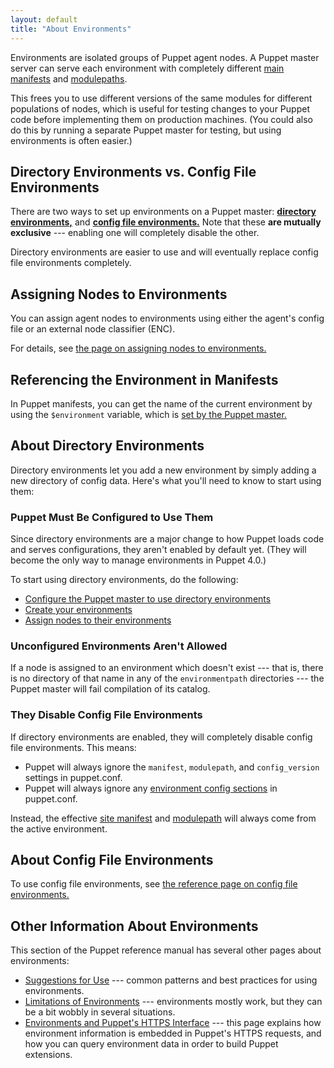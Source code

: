 ```yaml
---
layout: default
title: "About Environments"
---
```



[manifest_dir]: ./dirs_manifest.markdown
[modulepath]: ./dirs_modulepath.markdown
[config_file_envs]: ./environments_classic.markdown
[config_file_envs_sections]: ./environments_classic.html#environment-config-sections
[assign]: ./environments_assigning.markdown
[env_var]: ./lang_facts_and_builtin_vars.html#variables-set-by-the-puppet-master
[dir_env_configure]: ./environments_configuring.markdown
[dir_env_create]: ./environments_creating.markdown

Environments are isolated groups of Puppet agent nodes. A Puppet master server can serve each environment with completely different [main manifests][manifest_dir] and [modulepaths][modulepath].

This frees you to use different versions of the same modules for different populations of nodes, which is useful for testing changes to your Puppet code before implementing them on production machines. (You could also do this by running a separate Puppet master for testing, but using environments is often easier.)


Directory Environments vs. Config File Environments
-----

There are two ways to set up environments on a Puppet master: [**directory environments,**][dir_env_configure] and [**config file environments.**][config_file_envs] Note that these **are mutually exclusive** --- enabling one will completely disable the other.

Directory environments are easier to use and will eventually replace config file environments completely.

Assigning Nodes to Environments
-----

You can assign agent nodes to environments using either the agent's config file or an external node classifier (ENC).

For details, see [the page on assigning nodes to environments.][assign]

Referencing the Environment in Manifests
-----

In Puppet manifests, you can get the name of the current environment by using the `$environment` variable, which is [set by the Puppet master.][env_var]


About Directory Environments
-----

Directory environments let you add a new environment by simply adding a new directory of config data. Here's what you'll need to know to start using them:

### Puppet Must Be Configured to Use Them

Since directory environments are a major change to how Puppet loads code and serves configurations, they aren't enabled by default yet. (They will become the only way to manage environments in Puppet 4.0.)

To start using directory environments, do the following:

* [Configure the Puppet master to use directory environments][dir_env_configure]
* [Create your environments][dir_env_create]
* [Assign nodes to their environments][assign]

### Unconfigured Environments Aren't Allowed

If a node is assigned to an environment which doesn't exist --- that is, there is no directory of that name in any of the `environmentpath` directories --- the Puppet master will fail compilation of its catalog.

### They Disable Config File Environments

If directory environments are enabled, they will completely disable config file environments. This means:

* Puppet will always ignore the `manifest`, `modulepath`, and `config_version` settings in puppet.conf.
* Puppet will always ignore any [environment config sections][config_file_envs_sections] in puppet.conf.

Instead, the effective [site manifest][manifest_dir] and [modulepath][] will always come from the active environment.

About Config File Environments
-----

To use config file environments, see [the reference page on config file environments.][config_file_envs]


Other Information About Environments
-----

This section of the Puppet reference manual has several other pages about environments:

- [Suggestions for Use](./environments_suggestions.html) --- common patterns and best practices for using environments.
- [Limitations of Environments](./environments_limitations.html) --- environments mostly work, but they can be a bit wobbly in several situations.
- [Environments and Puppet's HTTPS Interface](./environments_https.html) --- this page explains how environment information is embedded in Puppet's HTTPS requests, and how you can query environment data in order to build Puppet extensions.
